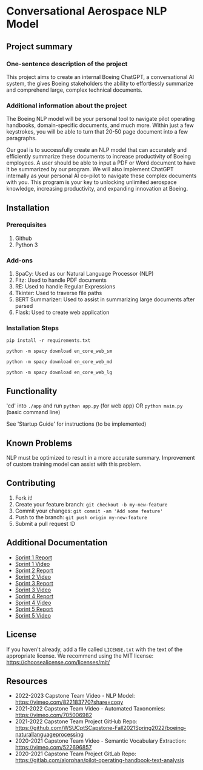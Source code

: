 # Conversational Aerospace NLP Model

## Project summary

### One-sentence description of the project

This project aims to create an internal Boeing ChatGPT, a conversational AI system, the gives Boeing stakeholders the ability to effortlessly summarize and comprehend large, complex technical documents.

### Additional information about the project

The Boeing NLP model will be your personal tool to navigate pilot operating handbooks, domain-specific documents, and much more. Within just a few keystrokes, you will be able to turn that 20-50 page document into a few paragraphs.

Our goal is to successfully create an NLP model that can accurately and efficiently summarize these documents to increase productivity of Boeing employees. A user should be able to input a PDF or Word document to have it be summarized by our program. We will also implement ChatGPT internally as your personal AI co-pilot to navigate these complex documents with you. This program is your key to unlocking unlimited aerospace knowledge, increasing productivity, and expanding innovation at Boeing.

## Installation

### Prerequisites

1. Github
2. Python 3


### Add-ons

1. SpaCy: Used as our Natural Language Processor (NLP)
2. Fitz: Used to handle PDF documents
3. RE: Used to handle Regular Expressions
4. Tkinter: Used to traverse file paths
5. BERT Summarizer: Used to assist in summarizing large documents after parsed
6. Flask: Used to create web application

### Installation Steps

```
pip install -r requirements.txt
```
```
python -m spacy download en_core_web_sm
```
```
python -m spacy download en_core_web_md
```
```
python -m spacy download en_core_web_lg
```

## Functionality

'cd' into `./app` and run `python app.py` (for web app) OR `python main.py` (basic command line)

See 'Startup Guide' for instructions (to be implemented)


## Known Problems

NLP must be optimized to result in a more accurate summary. Improvement of custom training model can assist with this problem.


## Contributing

1. Fork it!
2. Create your feature branch: `git checkout -b my-new-feature`
3. Commit your changes: `git commit -am 'Add some feature'`
4. Push to the branch: `git push origin my-new-feature`
5. Submit a pull request :D

## Additional Documentation

  * [Sprint 1 Report](https://github.com/WSUCptSCapstone-F23-S24/boeing-nlp-ai/blob/main/documentation/Sprint1/Sprint_Report_1.md)
  * [Sprint 1 Video](https://github.com/WSUCptSCapstone-F23-S24/boeing-nlp-ai/blob/main/documentation/Sprint1/README.md)
  * [Sprint 2 Report](https://github.com/WSUCptSCapstone-F23-S24/boeing-nlp-ai/blob/main/documentation/Sprint2/Sprint_Report_2.md)
  * [Sprint 2 Video](https://github.com/WSUCptSCapstone-F23-S24/boeing-nlp-ai/blob/main/documentation/Sprint2/README.md)
  * [Sprint 3 Report](https://github.com/WSUCptSCapstone-F23-S24/boeing-nlp-ai/blob/main/documentation/Sprint3/Sprint_Report_3.md)
  * [Sprint 3 Video](https://github.com/WSUCptSCapstone-F23-S24/boeing-nlp-ai/blob/main/documentation/Sprint3/README.md)
  * [Sprint 4 Report](https://github.com/WSUCptSCapstone-F23-S24/boeing-nlp-ai/blob/main/documentation/Sprint4/Sprint_Report_4.md)
  * [Sprint 4 Video](https://github.com/WSUCptSCapstone-F23-S24/boeing-nlp-ai/blob/main/documentation/Sprint4/README.md)
  * [Sprint 5 Report](https://github.com/WSUCptSCapstone-F23-S24/boeing-nlp-ai/blob/main/documentation/Sprint5/Sprint_Report_5.md)
  * [Sprint 5 Video](https://github.com/WSUCptSCapstone-F23-S24/boeing-nlp-ai/blob/main/documentation/Sprint5/README.md)

## License

If you haven't already, add a file called `LICENSE.txt` with the text of the appropriate license.
We recommend using the MIT license: <https://choosealicense.com/licenses/mit/>

## Resources

  * 2022-2023 Capstone Team Video - NLP Model: <https://vimeo.com/822183770?share=copy>
  * 2021-2022 Capstone Team Video - Automated Taxonomies: <https://vimeo.com/705006982>
  * 2021-2022 Capstone Team Project GitHub Repo: <https://github.com/WSUCptSCapstone-Fall2021Spring2022/boeing-naturallanguageprocessing>
  * 2020-2021 Capstone Team Video - Semantic Vocabulary Extraction: <https://vimeo.com/522696857>
  * 2020-2021 Capstone Team Project GitLab Repo: <https://gitlab.com/alorphan/pilot-operating-handbook-text-analysis>
